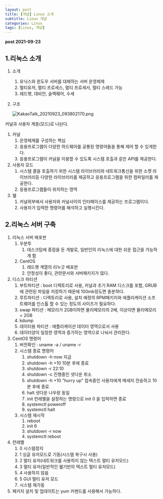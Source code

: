 ```yaml
---
layout: post
title: [개념] Linux 소개
subtitle: Linux 개념
categories: Linux
tags: [Linux, 개념]
---
```



**post 2021-09-23**


## 1.리눅스 소개

1. 소개
    1. 유닉스와 윈도우 서버를 대체하는 서버 운영체제
    2. 멀티유저, 멀티 프로세스, 멀티 프로세서, 멀티 스레드 가능
    3. 레드햇, 데비안, 슬랙웨어, 수세
2. 구조
    
    ![KakaoTalk_20210923_093802170.png](https://s3-us-west-2.amazonaws.com/secure.notion-static.com/4d5049a5-21ae-4e91-a4c1-a30f580f4ed4/KakaoTalk_20210923_093802170.png)
    

커널과 사용자 계층(모드)로 나뉜다.

1. 커널
    1. 운영체제를 구성하는 핵심
    2. 응용프로그램이 다양한 하드웨어를 공통된 명령어들을 통해 제어 할 수 있게한다.
    3. 응용프로그램이 커널을 이용할 수 있도록 시스템 호출과 같은 API를 제공한다.
2. 사용자 모드
    1. 시스템 콜을 호출하기 위한 시스템 라이브러리와 네트워크통신을 위한 소켓 라이브러리등 다양한 라이브러리를 제공하고 응용프로그램을 위한 컴파일러를 제공한다.
    2. 응용프로그램들이 위치하는 영역
3. 쉘
    1. 커널외부에서 사용자와 커널사이의 인터페이스를 제공하는 프로그램이다.
    2. 사용자가 입력한 명령어를 해석하고 실행시킨다.

## 2.리눅스 서버 구축

1. 리눅스 서버 배포판
    1. 우분투
        1. 데스크탑에 중점을 둔 개발로, 일반인의 리눅스에 대한 쉬운 접근을 가능하게 함
    2. CentOS
        1. 레드햇 계열의 리누긋 배포판
        2. 안정성이 좋다, 관련문서와 서버패키지가 많다.
2. 디스크 파티션
    1. 부트파티션 : boot 디렉토리로 사용, 커널과 초기 RAM 디스크를 포함, GRUB에 관련된 파일을 저장하기 때문에 100mb정도면 충분하다.
    2. 루트파티션  : 디렉토리로 사용, 설치 예정의 RPM패키지와 애플리케이션 소프트웨어를 인스톨 할 수 있는 정도의 사이즈가 필요하다.
    3. swap 파티션 : 메모리가 2GB이하면 물리메모리의 2배, 이상이면 물리메모리 + 2GB
    4. kdump
    5. 데이터용 파티션 : 애플리케이션 데이터 영역으로서 사용
    6. 데이터양이 일정한 영역과 증가하는 영역으로 나눠서 관리한다.
3. CentOS 명령어
    1. 버전확인 : uname -a / uname -r 
    2. 시스템 종료 명령어
        1. shutdown -h now 지금
        2. shutdown -h +10 10분 후에 종료
        3. shutdown -r 22:10 
        4. shutdown -c 진행중인 셧다운 취소
        5. shutdown -h +10 "hurry up" 접속중인 사용자에게 메세지 전송하고 10분 후에 종료
        6. halt 셧다운 나우랑 동일
        7. init 런레벨을 설정하는 명령으로 init 0 을 입력하면 종료
        8. systemctl poweroff
        9. systemctl halt
    3. 시스템 재시작
        1. reboot
        2. init 6
        3. shutdown -r now
        4. systemctl reboot
4. 런레벨
    1. 0 시스템정지
    2. 1 싱글 유저모드로 기동(시스템 복구시 사용)
    3. 2 멀티 유저(네트워크를 사용하지 않는 텍스트 멀티 유저모드)
    4. 3 멀티 유저(일반적인 쉘기반의 텍스트 멀티 유저모드)
    5. 4 사용하지 않음
    6. 5 GUI 멀티 유저 모드
    7. 시스템 재가동
5. 패키지 설치 및 업데이트는 yum 커멘드를 사용해서 가능하다.